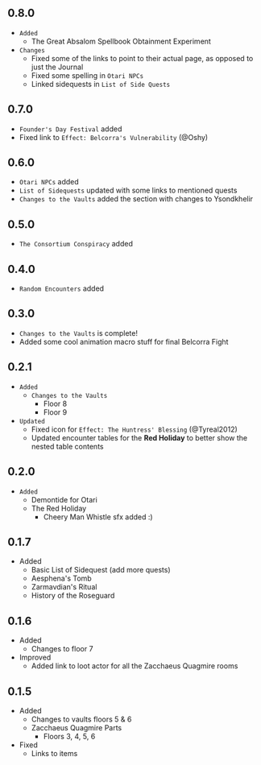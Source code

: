 ## 0.8.0
  - `Added`
    - The Great Absalom Spellbook Obtainment Experiment
  - `Changes`
    - Fixed some of the links to point to their actual page, as opposed to just the Journal
    - Fixed some spelling in `Otari NPCs`
    - Linked sidequests in `List of Side Quests`
## 0.7.0
  - `Founder's Day Festival` added
  - Fixed link to `Effect: Belcorra's Vulnerability` (@Oshy)
## 0.6.0
  - `Otari NPCs` added
  - `List of Sidequests` updated with some links to mentioned quests
  - `Changes to the Vaults` added the section with changes to Ysondkhelir
## 0.5.0
- `The Consortium Conspiracy` added
## 0.4.0
- `Random Encounters` added
## 0.3.0
- `Changes to the Vaults` is complete!
- Added some cool animation macro stuff for final Belcorra Fight
## 0.2.1
- `Added`
  - `Changes to the Vaults`
    - Floor 8
    - Floor 9
- `Updated`
  - Fixed icon for `Effect: The Huntress' Blessing` (@Tyreal2012)
  - Updated encounter tables for the **Red Holiday** to better show the nested table contents
## 0.2.0
- `Added`
  - Demontide for Otari
  - The Red Holiday
    - Cheery Man Whistle sfx added :)
## 0.1.7
- Added
  - Basic List of Sidequest (add more quests)
  - Aesphena's Tomb
  - Zarmavdian's Ritual
  - History of the Roseguard
## 0.1.6
- Added
  - Changes to floor 7
- Improved
  - Added link to loot actor for all the Zacchaeus Quagmire rooms
## 0.1.5
  - Added
    - Changes to vaults floors 5 & 6
    - Zacchaeus Quagmire Parts
      - Floors 3, 4, 5, 6
  - Fixed
    - Links to items